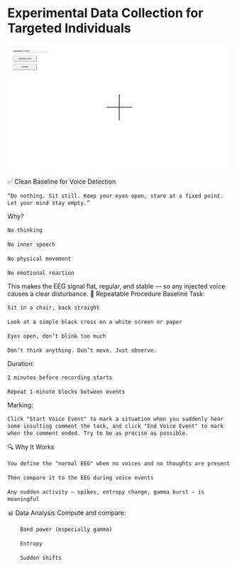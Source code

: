 Experimental Data Collection for Targeted Individuals
=====================================================
![EEG Experiment](eeg_experiment.png)

✅ Clean Baseline for Voice Detection

    “Do nothing. Sit still. Keep your eyes open, stare at a fixed point. Let your mind stay empty.”

Why?

    No thinking

    No inner speech

    No physical movement

    No emotional reaction

This makes the EEG signal flat, regular, and stable — so any injected voice causes a clear disturbance.
🧪 Repeatable Procedure
Baseline Task:

    Sit in a chair, back straight

    Look at a simple black cross on a white screen or paper

    Eyes open, don’t blink too much

    Don’t think anything. Don’t move. Just observe.

Duration:

    2 minutes before recording starts

    Repeat 1-minute blocks between events

Marking:

    Click "Start Voice Event" to mark a situation when you suddenly hear some insulting comment the task, and click "End Voice Event" to mark when the comment ended. Try to be as precise as possible.

🔍 Why It Works

    You define the "normal EEG" when no voices and no thoughts are present

    Then compare it to the EEG during voice events

    Any sudden activity — spikes, entropy change, gamma burst — is meaningful



📊 Data Analysis
    Compute and compare:

        Band power (especially gamma)

        Entropy

        Sudden shifts
